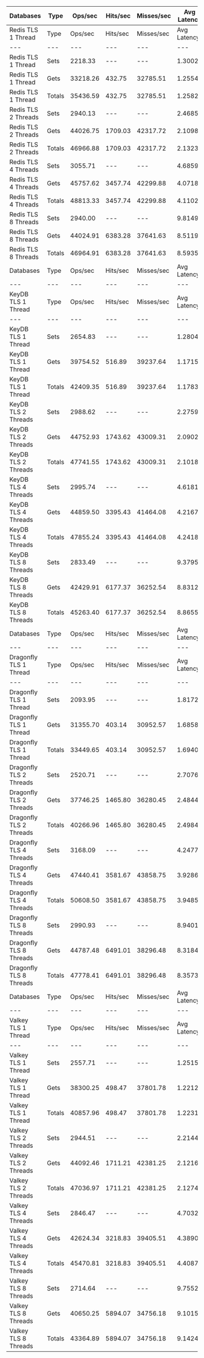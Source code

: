 | Databases | Type | Ops/sec | Hits/sec | Misses/sec | Avg Latency | p50 Latency | p99 Latency | p99.9 Latency | KB/sec |
| --- | --- | --- | --- | --- | --- | --- | --- | --- | --- |
| Redis TLS 1 Thread | Type | Ops/sec | Hits/sec | Misses/sec | Avg Latency | p50 Latency | p99 Latency | p99.9 Latency | KB/sec |
| --- | --- | --- | --- | --- | --- | --- | --- | --- | --- |
Redis TLS 1 Thread | Sets | 2218.33 | --- | --- | 1.30026 | 1.27900 | 2.14300 | 19.45500 | 933.67 |
Redis TLS 1 Thread | Gets | 33218.26 | 432.75 | 32785.51 | 1.25546 | 1.27900 | 2.09500 | 4.67100 | 1428.47 |
Redis TLS 1 Thread | Totals | 35436.59 | 432.75 | 32785.51 | 1.25827 | 1.27900 | 2.09500 | 4.70300 | 2362.14 |
Redis TLS 2 Threads | Sets | 2940.13 | --- | --- | 2.46853 | 2.06300 | 4.73500 | 143.35900 | 1237.47 |
Redis TLS 2 Threads | Gets | 44026.75 | 1709.03 | 42317.72 | 2.10988 | 2.03900 | 4.57500 | 5.82300 | 2322.39 |
Redis TLS 2 Threads | Totals | 46966.88 | 1709.03 | 42317.72 | 2.13233 | 2.03900 | 4.60700 | 5.88700 | 3559.86 |
Redis TLS 4 Threads | Sets | 3055.71 | --- | --- | 4.68593 | 3.88700 | 9.53500 | 299.00700 | 1286.12 |
Redis TLS 4 Threads | Gets | 45757.62 | 3457.74 | 42299.88 | 4.07185 | 3.87100 | 9.08700 | 11.77500 | 3049.19 |
Redis TLS 4 Threads | Totals | 48813.33 | 3457.74 | 42299.88 | 4.11029 | 3.87100 | 9.08700 | 12.03100 | 4335.31 |
Redis TLS 8 Threads | Sets | 2940.00 | --- | --- | 9.81490 | 7.93500 | 20.99100 | 622.59100 | 1237.42 |
Redis TLS 8 Threads | Gets | 44024.91 | 6383.28 | 37641.63 | 8.51193 | 7.93500 | 20.22300 | 26.36700 | 4088.85 |
Redis TLS 8 Threads | Totals | 46964.91 | 6383.28 | 37641.63 | 8.59350 | 7.93500 | 20.35100 | 26.87900 | 5326.28 |
| Databases | Type | Ops/sec | Hits/sec | Misses/sec | Avg Latency | p50 Latency | p99 Latency | p99.9 Latency | KB/sec |
| --- | --- | --- | --- | --- | --- | --- | --- | --- | --- |
| KeyDB TLS 1 Thread | Type | Ops/sec | Hits/sec | Misses/sec | Avg Latency | p50 Latency | p99 Latency | p99.9 Latency | KB/sec |
| --- | --- | --- | --- | --- | --- | --- | --- | --- | --- |
KeyDB TLS 1 Thread | Sets | 2654.83 | --- | --- | 1.28049 | 1.15100 | 1.83100 | 44.79900 | 1117.39 |
KeyDB TLS 1 Thread | Gets | 39754.52 | 516.89 | 39237.64 | 1.17152 | 1.14300 | 1.80700 | 2.27100 | 1709.16 |
KeyDB TLS 1 Thread | Totals | 42409.35 | 516.89 | 39237.64 | 1.17835 | 1.14300 | 1.81500 | 2.33500 | 2826.55 |
KeyDB TLS 2 Threads | Sets | 2988.62 | --- | --- | 2.27590 | 1.98300 | 5.05500 | 79.87100 | 1257.88 |
KeyDB TLS 2 Threads | Gets | 44752.93 | 1743.62 | 43009.31 | 2.09025 | 1.97500 | 4.86300 | 6.20700 | 2363.11 |
KeyDB TLS 2 Threads | Totals | 47741.55 | 1743.62 | 43009.31 | 2.10187 | 1.97500 | 4.86300 | 6.33500 | 3621.00 |
KeyDB TLS 4 Threads | Sets | 2995.74 | --- | --- | 4.61812 | 3.99900 | 10.68700 | 163.83900 | 1260.88 |
KeyDB TLS 4 Threads | Gets | 44859.50 | 3395.43 | 41464.08 | 4.21676 | 3.98300 | 10.17500 | 13.56700 | 2991.44 |
KeyDB TLS 4 Threads | Totals | 47855.24 | 3395.43 | 41464.08 | 4.24189 | 3.98300 | 10.17500 | 13.88700 | 4252.32 |
KeyDB TLS 8 Threads | Sets | 2833.49 | --- | --- | 9.37957 | 8.31900 | 22.14300 | 233.47100 | 1192.59 |
KeyDB TLS 8 Threads | Gets | 42429.91 | 6177.37 | 36252.54 | 8.83122 | 8.31900 | 20.99100 | 27.39100 | 3950.30 |
KeyDB TLS 8 Threads | Totals | 45263.40 | 6177.37 | 36252.54 | 8.86555 | 8.31900 | 21.11900 | 27.90300 | 5142.89 |
| Databases | Type | Ops/sec | Hits/sec | Misses/sec | Avg Latency | p50 Latency | p99 Latency | p99.9 Latency | KB/sec |
| --- | --- | --- | --- | --- | --- | --- | --- | --- | --- |
| Dragonfly TLS 1 Thread | Type | Ops/sec | Hits/sec | Misses/sec | Avg Latency | p50 Latency | p99 Latency | p99.9 Latency | KB/sec |
| --- | --- | --- | --- | --- | --- | --- | --- | --- | --- |
Dragonfly TLS 1 Thread | Sets | 2093.95 | --- | --- | 1.81720 | 1.61500 | 3.48700 | 59.13500 | 881.32 |
Dragonfly TLS 1 Thread | Gets | 31355.70 | 403.14 | 30952.57 | 1.68587 | 1.63100 | 3.40700 | 4.19100 | 1346.35 |
Dragonfly TLS 1 Thread | Totals | 33449.65 | 403.14 | 30952.57 | 1.69409 | 1.63100 | 3.40700 | 4.28700 | 2227.68 |
Dragonfly TLS 2 Threads | Sets | 2520.71 | --- | --- | 2.70767 | 2.35100 | 5.63100 | 99.83900 | 1060.95 |
Dragonfly TLS 2 Threads | Gets | 37746.25 | 1465.80 | 36280.45 | 2.48448 | 2.35100 | 5.40700 | 6.36700 | 1991.31 |
Dragonfly TLS 2 Threads | Totals | 40266.96 | 1465.80 | 36280.45 | 2.49845 | 2.35100 | 5.43900 | 6.43100 | 3052.25 |
Dragonfly TLS 4 Threads | Sets | 3168.09 | --- | --- | 4.24777 | 3.72700 | 9.85500 | 128.51100 | 1333.42 |
Dragonfly TLS 4 Threads | Gets | 47440.41 | 3581.67 | 43858.75 | 3.92861 | 3.71100 | 9.34300 | 12.28700 | 3160.10 |
Dragonfly TLS 4 Threads | Totals | 50608.50 | 3581.67 | 43858.75 | 3.94859 | 3.71100 | 9.34300 | 12.67100 | 4493.52 |
Dragonfly TLS 8 Threads | Sets | 2990.93 | --- | --- | 8.94015 | 7.71100 | 21.75900 | 270.33500 | 1258.86 |
Dragonfly TLS 8 Threads | Gets | 44787.48 | 6491.01 | 38296.48 | 8.31841 | 7.71100 | 20.73500 | 27.90300 | 4158.60 |
Dragonfly TLS 8 Threads | Totals | 47778.41 | 6491.01 | 38296.48 | 8.35733 | 7.71100 | 20.86300 | 28.67100 | 5417.46 |
| Databases | Type | Ops/sec | Hits/sec | Misses/sec | Avg Latency | p50 Latency | p99 Latency | p99.9 Latency | KB/sec |
| --- | --- | --- | --- | --- | --- | --- | --- | --- | --- |
| Valkey TLS 1 Thread | Type | Ops/sec | Hits/sec | Misses/sec | Avg Latency | p50 Latency | p99 Latency | p99.9 Latency | KB/sec |
| --- | --- | --- | --- | --- | --- | --- | --- | --- | --- |
Valkey TLS 1 Thread | Sets | 2557.71 | --- | --- | 1.25158 | 1.20700 | 1.94300 | 12.86300 | 1076.51 |
Valkey TLS 1 Thread | Gets | 38300.25 | 498.47 | 37801.78 | 1.22122 | 1.19900 | 1.92700 | 3.93500 | 1646.82 |
Valkey TLS 1 Thread | Totals | 40857.96 | 498.47 | 37801.78 | 1.22312 | 1.19900 | 1.92700 | 3.98300 | 2723.34 |
Valkey TLS 2 Threads | Sets | 2944.51 | --- | --- | 2.21442 | 2.06300 | 3.79100 | 47.61500 | 1239.32 |
Valkey TLS 2 Threads | Gets | 44092.46 | 1711.21 | 42381.25 | 2.12166 | 2.06300 | 3.66300 | 5.59900 | 2325.71 |
Valkey TLS 2 Threads | Totals | 47036.97 | 1711.21 | 42381.25 | 2.12746 | 2.06300 | 3.66300 | 5.69500 | 3565.03 |
Valkey TLS 4 Threads | Sets | 2846.47 | --- | --- | 4.70323 | 4.25500 | 7.26300 | 145.40700 | 1198.06 |
Valkey TLS 4 Threads | Gets | 42624.34 | 3218.83 | 39405.51 | 4.38905 | 4.25500 | 6.97500 | 8.89500 | 2839.58 |
Valkey TLS 4 Threads | Totals | 45470.81 | 3218.83 | 39405.51 | 4.40872 | 4.25500 | 7.00700 | 9.15100 | 4037.64 |
Valkey TLS 8 Threads | Sets | 2714.64 | --- | --- | 9.75521 | 8.83100 | 14.91100 | 292.86300 | 1142.57 |
Valkey TLS 8 Threads | Gets | 40650.25 | 5894.07 | 34756.18 | 9.10154 | 8.83100 | 14.33500 | 18.81500 | 3775.46 |
Valkey TLS 8 Threads | Totals | 43364.89 | 5894.07 | 34756.18 | 9.14246 | 8.83100 | 14.39900 | 19.45500 | 4918.03 |
